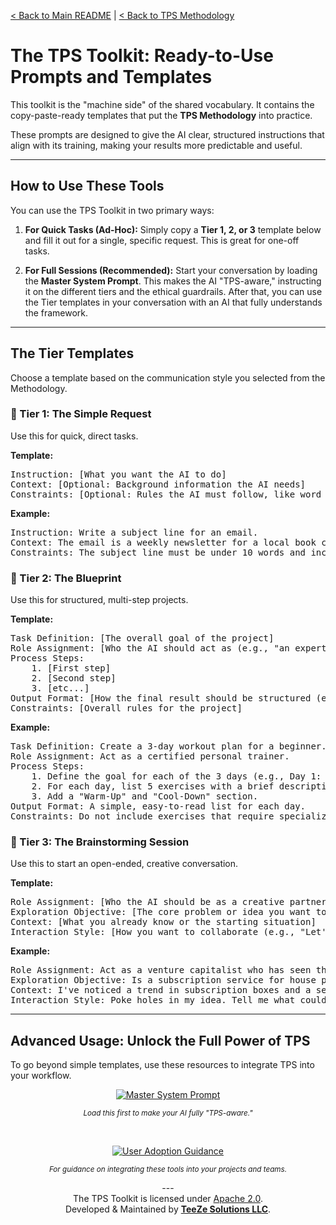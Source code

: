 [< Back to Main README](../README.md) | [< Back to TPS Methodology](../TPS-Methodology/README.md)

# The TPS Toolkit: Ready-to-Use Prompts and Templates

This toolkit is the "machine side" of the shared vocabulary. It contains the copy-paste-ready templates that put the **TPS Methodology** into practice.

These prompts are designed to give the AI clear, structured instructions that align with its training, making your results more predictable and useful.

---

## How to Use These Tools

You can use the TPS Toolkit in two primary ways:

1.  **For Quick Tasks (Ad-Hoc):** Simply copy a **Tier 1, 2, or 3** template below and fill it out for a single, specific request. This is great for one-off tasks.

2.  **For Full Sessions (Recommended):** Start your conversation by loading the **Master System Prompt**. This makes the AI "TPS-aware," instructing it on the different tiers and the ethical guardrails. After that, you can use the Tier templates in your conversation with an AI that fully understands the framework.

---

## The Tier Templates

Choose a template based on the communication style you selected from the Methodology.

### 🔨 Tier 1: The Simple Request
Use this for quick, direct tasks.

**Template:**
<pre>
Instruction: [What you want the AI to do]
Context: [Optional: Background information the AI needs]
Constraints: [Optional: Rules the AI must follow, like word count or format]
</pre>

**Example:**
<pre>
Instruction: Write a subject line for an email.
Context: The email is a weekly newsletter for a local book club.
Constraints: The subject line must be under 10 words and include a book-related pun.
</pre>

### 📐 Tier 2: The Blueprint
Use this for structured, multi-step projects.

**Template:**
<pre>
Task Definition: [The overall goal of the project]
Role Assignment: [Who the AI should act as (e.g., "an expert project manager")]
Process Steps:
    1. [First step]
    2. [Second step]
    3. [etc...]
Output Format: [How the final result should be structured (e.g., "a markdown document with headings")]
Constraints: [Overall rules for the project]
</pre>

**Example:**
<pre>
Task Definition: Create a 3-day workout plan for a beginner.
Role Assignment: Act as a certified personal trainer.
Process Steps:
    1. Define the goal for each of the 3 days (e.g., Day 1: Full Body, Day 2: Cardio).
    2. For each day, list 5 exercises with a brief description.
    3. Add a "Warm-Up" and "Cool-Down" section.
Output Format: A simple, easy-to-read list for each day.
Constraints: Do not include exercises that require specialized gym equipment.
</pre>

### 🧠 Tier 3: The Brainstorming Session
Use this to start an open-ended, creative conversation.

**Template:**
<pre>
Role Assignment: [Who the AI should be as a creative partner (e.g., "a skeptical futurist," "an optimistic brand strategist")]
Exploration Objective: [The core problem or idea you want to explore]
Context: [What you already know or the starting situation]
Interaction Style: [How you want to collaborate (e.g., "Let's debate the pros and cons," "Ask me clarifying questions before offering ideas")]
</pre>

**Example:**
<pre>
Role Assignment: Act as a venture capitalist who has seen thousands of startup pitches. Be critical but fair.
Exploration Objective: Is a subscription service for house plants a viable business?
Context: I've noticed a trend in subscription boxes and a separate trend in indoor plant ownership. I want to see if they can be merged.
Interaction Style: Poke holes in my idea. Tell me what could go wrong. Let's identify the fatal flaws together.
</pre>

---

## Advanced Usage: Unlock the Full Power of TPS

To go beyond simple templates, use these resources to integrate TPS into your workflow.

<p align="center">
  <a href="./TPS-System-Prompt-Template.md">
    <img src="https://img.shields.io/badge/View_the-Master_System_Prompt-blue?style=for-the-badge" alt="Master System Prompt">
  </a>
</p>
<p align="center"><sup><em>Load this first to make your AI fully "TPS-aware."</em></sup></p>

<br>

<p align="center">
  <a href="./User-Adoption-Guidance.md">
    <img src="https://img.shields.io/badge/Read_the-User_Adoption_Guidance-lightgrey?style=for-the-badge" alt="User Adoption Guidance">
  </a>
</p>
<p align="center"><sup><em>For guidance on integrating these tools into your projects and teams.</em></sup></p>


<p align="center">
  ---
  <br>
  The TPS Toolkit is licensed under <a href="http://www.apache.org/licenses/LICENSE-2.0">Apache 2.0</a>.
  <br>
  Developed & Maintained by <a href="https://teezesolutions.com"><b>TeeZe Solutions LLC</b></a>.
</p>
